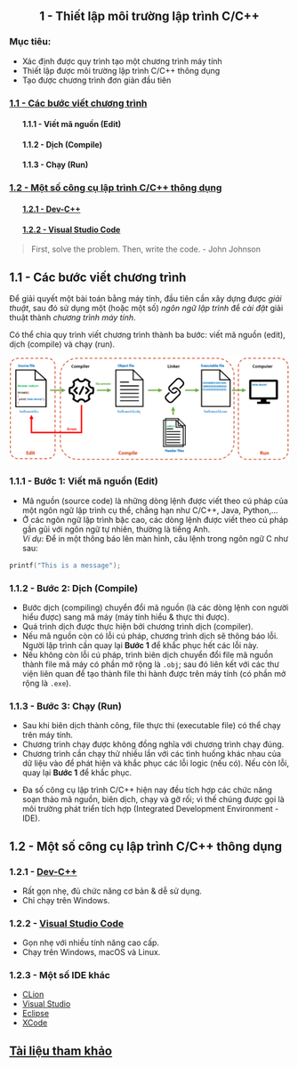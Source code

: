 <h2 align="center"> 
1 - Thiết lập môi trường lập trình C/C++
</h2>

### Mục tiêu:
- Xác định được quy trình tạo một chương trình máy tính
- Thiết lập được môi trường lập trình C/C++ thông dụng
- Tạo được chương trình đơn giản đầu tiên

<div class="header">
<a href="#programmingsteps">
  <h3>1.1 - Các bước viết chương trình</h3>
</a>
<ul>
    <h4>1.1.1 - Viết mã nguồn (Edit)</h4>
    <h4>1.1.2 - Dịch (Compile)</h4>
    <h4>1.1.3 - Chạy (Run)</h4>
</ul>

<a href="#ides"><h3>1.2 - Một số công cụ lập trình C/C++ thông dụng</h3></a>
<ul>
    <h4><a href="devcpp">1.2.1 - Dev-C++</a></h4>
    <h4><a href="vscode">1.2.2 - Visual Studio Code</a></h4>
</ul>
</div>

<p>
<blockquote>
  First, solve the problem. Then, write the code.
  <span> - John Johnson</span>
</blockquote>
</p>

## 1.1 - <a name="programmingsteps">Các bước viết chương trình</a>

Để giải quyết một bài toán bằng máy tính, đầu tiên cần xây dựng được *giải thuật*, sau đó sử dụng một (hoặc một số) *ngôn ngữ lập trình* để *cài đặt* giải thuật thành *chương trình máy tính*.

Có thể chia quy trình viết chương trình thành ba bước: viết mã nguồn (edit), dịch (compile) và chạy (run).

<img src="figs/c-programming-pipeline.PNG">

### 1.1.1 - Bước 1: Viết mã nguồn (Edit)
- Mã nguồn (source code) là những dòng lệnh được viết theo cú pháp của một ngôn ngữ lập trình cụ thể, chẳng hạn như C/C++, Java, Python,... 
- Ở các ngôn ngữ lập trình bậc cao, các dòng lệnh được viết theo cú pháp gần gũi với ngôn ngữ tự nhiên, thường là tiếng Anh. <br> *Ví dụ*: Để in một thông báo lên màn hình, câu lệnh trong ngôn ngữ C như sau:
```c 
printf("This is a message");
```

### 1.1.2 - Bước 2: Dịch (Compile)
- Bước dịch (compiling) chuyển đổi mã nguồn (là các dòng lệnh con người hiểu được) sang mã máy (máy tính hiểu & thực thi được).
- Quá trình dịch được thực hiện bởi chương trình dịch (compiler).
- Nếu mã nguồn còn có lỗi cú pháp, chương trình dịch sẽ thông báo lỗi. Người lập trình cần quay lại **Bước 1** để khắc phục hết các lỗi này.
- Nếu không còn lỗi cú pháp, trình biên dịch chuyển đổi file mã nguồn thành file mã máy có phần mở rộng là `.obj`; sau đó liên kết với các thư viện liên quan để tạo thành file thi hành được trên máy tính (có phần mở rộng là `.exe`).

### 1.1.3 - Bước 3: Chạy (Run)
- Sau khi biên dịch thành công, file thực thi (executable file) có thể chạy trên máy tính.
- Chương trình chạy được không đồng nghĩa với chương trình chạy đúng.
- Chương trình cần chạy thử nhiều lần với các tình huống khác nhau của dữ liệu vào để phát hiện và khắc phục các lỗi logic (nếu có). Nếu còn lỗi, quay lại **Bước 1** để khắc phục.

<div class="info">
  <p>
  <ul>
    <li>
      Đa số công cụ lập trình C/C++ hiện nay đều tích hợp các chức năng soạn thảo mã nguồn, biên dịch, chạy và gỡ rối; vì thế chúng được gọi là môi trường phát triển tích hợp (Integrated Development Environment - IDE).
    </li>
  </ul>
  </p>
</div>


## 1.2 - <a name="ides"/>Một số công cụ lập trình C/C++ thông dụng </a>
### 1.2.1 - [Dev-C++](devcpp)
- Rất gọn nhẹ, đủ chức năng cơ bản & dễ sử dụng. 
- Chỉ chạy trên Windows.

### 1.2.2 - [Visual Studio Code](vscode)
- Gọn nhẹ với nhiều tính năng cao cấp.
- Chạy trên Windows, macOS và Linux.

### 1.2.3 - Một số IDE khác
- [CLion](https://www.jetbrains.com/clion/)
- [Visual Studio](https://visualstudio.microsoft.com/)
- [Eclipse](https://www.eclipse.org/)
- [XCode](https://developer.apple.com/xcode/)

## [Tài liệu tham khảo](references.md)
